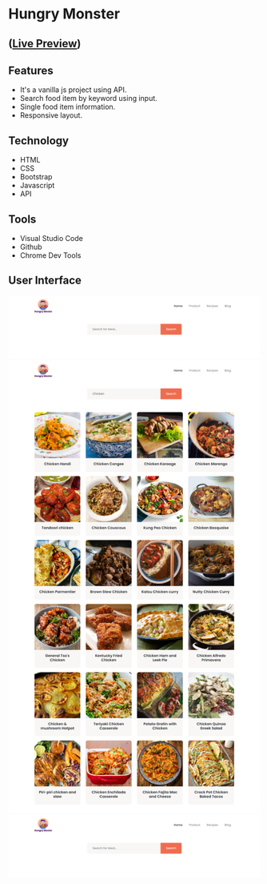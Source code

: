 # Hungry Monster
## ([Live Preview](https://tayab-pabel.github.io/hungry-monster/))
## Features
   - It's a vanilla js project using API.
   - Search food item by keyword using input.
   - Single food item information.
   - Responsive layout.
## Technology
   - HTML
   - CSS
   - Bootstrap
   - Javascript
   - API
## Tools
   - Visual Studio Code
   - Github
   - Chrome Dev Tools
## User Interface
![](ui/search-input.png)
![](ui/search-results.png)
![](ui/search-input.png)